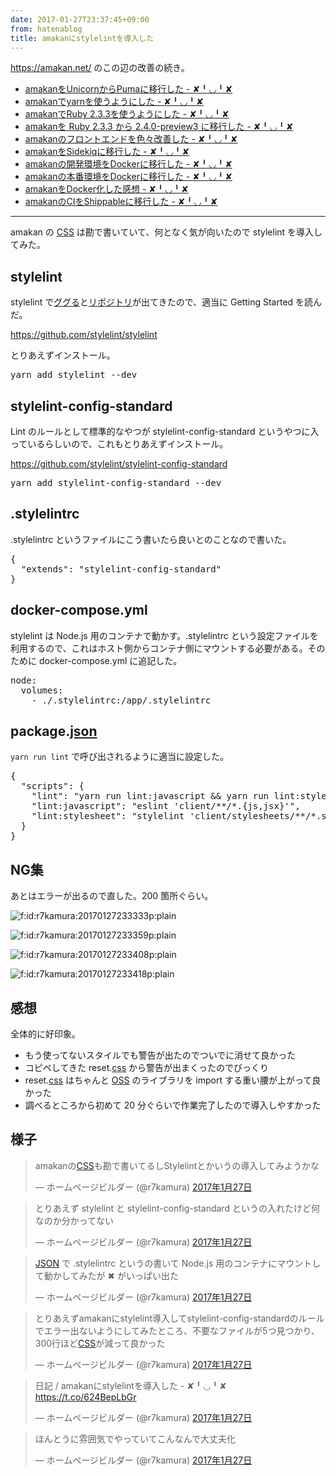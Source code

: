 ```yaml
---
date: 2017-01-27T23:37:45+09:00
from: hatenablog
title: amakanにstylelintを導入した
---
```


<p><a href="https://amakan.net/">https://amakan.net/</a> のこの辺の改善の続き。</p>

<ul>
<li><a href="http://r7kamura.hatenablog.com/entry/2016/12/08/001413">amakanをUnicornからPumaに移行した - ✘╹◡╹✘</a></li>
<li><a href="http://r7kamura.hatenablog.com/entry/2016/12/08/061203">amakanでyarnを使うようにした - ✘╹◡╹✘</a></li>
<li><a href="http://r7kamura.hatenablog.com/entry/2016/12/09/201115">amakanでRuby 2.3.3を使うようにした - ✘╹◡╹✘</a></li>
<li><a href="http://r7kamura.hatenablog.com/entry/2016/12/10/221600">amakanを Ruby 2.3.3 から 2.4.0-preview3 に移行した - ✘╹◡╹✘</a></li>
<li><a href="http://r7kamura.hatenablog.com/entry/2016/12/13/074119">amakanのフロントエンドを色々改善した - ✘╹◡╹✘</a></li>
<li><a href="http://r7kamura.hatenablog.com/entry/2016/12/18/212642">amakanをSidekiqに移行した - ✘╹◡╹✘</a></li>
<li><a href="http://r7kamura.hatenablog.com/entry/2016/12/21/010420">amakanの開発環境をDockerに移行した - ✘╹◡╹✘</a></li>
<li><a href="http://r7kamura.hatenablog.com/entry/2016/12/26/041931">amakanの本番環境をDockerに移行した - ✘╹◡╹✘</a></li>
<li><a href="http://r7kamura.hatenablog.com/entry/2017/01/02/223425">amakanをDocker化した感想 - ✘╹◡╹✘</a></li>
<li><a href="http://r7kamura.hatenablog.com/entry/2017/01/14/143025">amakanのCIをShippableに移行した - ✘╹◡╹✘</a></li>
</ul>


<hr />

<p>amakan の <a class="keyword" href="http://d.hatena.ne.jp/keyword/CSS">CSS</a> は勘で書いていて、何となく気が向いたので stylelint を導入してみた。</p>

<h2>stylelint</h2>

<p>stylelint で<a class="keyword" href="http://d.hatena.ne.jp/keyword/%A5%B0%A5%B0%A4%EB">ググる</a>と<a class="keyword" href="http://d.hatena.ne.jp/keyword/%A5%EA%A5%DD%A5%B8%A5%C8%A5%EA">リポジトリ</a>が出てきたので、適当に Getting Started を読んだ。</p>

<p><a href="https://github.com/stylelint/stylelint">https://github.com/stylelint/stylelint</a></p>

<p>とりあえずインストール。</p>

<pre class="code" data-lang="" data-unlink>yarn add stylelint --dev</pre>


<h2>stylelint-config-standard</h2>

<p>Lint のルールとして標準的なやつが stylelint-config-standard というやつに入っているらしいので、これもとりあえずインストール。</p>

<p><a href="https://github.com/stylelint/stylelint-config-standard">https://github.com/stylelint/stylelint-config-standard</a></p>

<pre class="code" data-lang="" data-unlink>yarn add stylelint-config-standard --dev</pre>


<h2>.stylelintrc</h2>

<p>.stylelintrc というファイルにこう書いたら良いとのことなので書いた。</p>

<pre class="code lang-json" data-lang="json" data-unlink><span class="synSpecial">{</span>
  &quot;<span class="synStatement">extends</span>&quot;: &quot;<span class="synConstant">stylelint-config-standard</span>&quot;
<span class="synSpecial">}</span>
</pre>


<h2>docker-compose.yml</h2>

<p>stylelint は Node.js 用のコンテナで動かす。.stylelintrc という設定ファイルを利用するので、これはホスト側からコンテナ側にマウントする必要がある。そのために docker-compose.yml に追記した。</p>

<pre class="code lang-yaml" data-lang="yaml" data-unlink><span class="synIdentifier">node</span><span class="synSpecial">:</span>
  <span class="synIdentifier">volumes</span><span class="synSpecial">:</span>
    <span class="synStatement">- </span>./.stylelintrc:/app/.stylelintrc
</pre>


<h2>package.<a class="keyword" href="http://d.hatena.ne.jp/keyword/json">json</a></h2>

<p><code>yarn run lint</code> で呼び出されるように適当に設定した。</p>

<pre class="code lang-json" data-lang="json" data-unlink><span class="synSpecial">{</span>
  &quot;<span class="synStatement">scripts</span>&quot;: <span class="synSpecial">{</span>
    &quot;<span class="synStatement">lint</span>&quot;: &quot;<span class="synConstant">yarn run lint:javascript &amp;&amp; yarn run lint:stylesheet</span>&quot;,
    &quot;<span class="synStatement">lint:javascript</span>&quot;: &quot;<span class="synConstant">eslint 'client/**/*.{js,jsx}'</span>&quot;,
    &quot;<span class="synStatement">lint:stylesheet</span>&quot;: &quot;<span class="synConstant">stylelint 'client/stylesheets/**/*.scss'</span>&quot;<span class="synError">,</span>
<span class="synError">  }</span>
<span class="synSpecial">}</span>
</pre>


<h2>NG集</h2>

<p>あとはエラーが出るので直した。200 箇所ぐらい。</p>

<p><span itemscope itemtype="http://schema.org/Photograph"><img src="https://cdn-ak.f.st-hatena.com/images/fotolife/r/r7kamura/20170127/20170127233333.png" alt="f:id:r7kamura:20170127233333p:plain" title="f:id:r7kamura:20170127233333p:plain" class="hatena-fotolife" itemprop="image"></span></p>

<p><span itemscope itemtype="http://schema.org/Photograph"><img src="https://cdn-ak.f.st-hatena.com/images/fotolife/r/r7kamura/20170127/20170127233359.png" alt="f:id:r7kamura:20170127233359p:plain" title="f:id:r7kamura:20170127233359p:plain" class="hatena-fotolife" itemprop="image"></span></p>

<p><span itemscope itemtype="http://schema.org/Photograph"><img src="https://cdn-ak.f.st-hatena.com/images/fotolife/r/r7kamura/20170127/20170127233408.png" alt="f:id:r7kamura:20170127233408p:plain" title="f:id:r7kamura:20170127233408p:plain" class="hatena-fotolife" itemprop="image"></span></p>

<p><span itemscope itemtype="http://schema.org/Photograph"><img src="https://cdn-ak.f.st-hatena.com/images/fotolife/r/r7kamura/20170127/20170127233418.png" alt="f:id:r7kamura:20170127233418p:plain" title="f:id:r7kamura:20170127233418p:plain" class="hatena-fotolife" itemprop="image"></span></p>

<h2>感想</h2>

<p>全体的に好印象。</p>

<ul>
<li>もう使ってないスタイルでも警告が出たのでついでに消せて良かった</li>
<li>コピペしてきた reset.<a class="keyword" href="http://d.hatena.ne.jp/keyword/css">css</a> から警告が出まくったのでびっくり</li>
<li>reset.<a class="keyword" href="http://d.hatena.ne.jp/keyword/css">css</a> はちゃんと <a class="keyword" href="http://d.hatena.ne.jp/keyword/OSS">OSS</a> のライブラリを import する重い腰が上がって良かった</li>
<li>調べるところから初めて 20 分ぐらいで作業完了したので導入しやすかった</li>
</ul>


<h2>様子</h2>

<p><blockquote class="twitter-tweet" data-lang="ja"><p lang="ja" dir="ltr">amakanの<a class="keyword" href="http://d.hatena.ne.jp/keyword/CSS">CSS</a>も勘で書いてるしStylelintとかいうの導入してみようかな</p>&mdash; ホームページビルダー (@r7kamura) <a href="https://twitter.com/r7kamura/status/824979547690934272">2017年1月27日</a></blockquote><script async src="//platform.twitter.com/widgets.js" charset="utf-8"></script></p>

<p><blockquote class="twitter-tweet" data-lang="ja"><p lang="ja" dir="ltr">とりあえず stylelint と stylelint-config-standard というの入れたけど何なのか分かってない</p>&mdash; ホームページビルダー (@r7kamura) <a href="https://twitter.com/r7kamura/status/824979734291378177">2017年1月27日</a></blockquote><script async src="//platform.twitter.com/widgets.js" charset="utf-8"></script></p>

<p><blockquote class="twitter-tweet" data-lang="ja"><p lang="ja" dir="ltr"><a class="keyword" href="http://d.hatena.ne.jp/keyword/JSON">JSON</a> で .stylelintrc というの書いて Node.js 用のコンテナにマウントして動かしてみたが ✖ がいっぱい出た</p>&mdash; ホームページビルダー (@r7kamura) <a href="https://twitter.com/r7kamura/status/824980079264436225">2017年1月27日</a></blockquote><script async src="//platform.twitter.com/widgets.js" charset="utf-8"></script></p>

<p><blockquote class="twitter-tweet" data-lang="ja"><p lang="ja" dir="ltr">とりあえずamakanにstylelint導入してstylelint-config-standardのルールでエラー出ないようにしてみたところ、不要なファイルが5つ見つかり、300行ほど<a class="keyword" href="http://d.hatena.ne.jp/keyword/CSS">CSS</a>が減って良かった</p>&mdash; ホームページビルダー (@r7kamura) <a href="https://twitter.com/r7kamura/status/824985768409993218">2017年1月27日</a></blockquote><script async src="//platform.twitter.com/widgets.js" charset="utf-8"></script></p>

<p><blockquote class="twitter-tweet" data-lang="ja"><p lang="ja" dir="ltr">日記 / amakanにstylelintを導入した - ✘╹◡╹✘ <a href="https://t.co/624BepLbGr">https://t.co/624BepLbGr</a></p>&mdash; ホームページビルダー (@r7kamura) <a href="https://twitter.com/r7kamura/status/824990400116977665">2017年1月27日</a></blockquote><script async src="//platform.twitter.com/widgets.js" charset="utf-8"></script></p>

<p><blockquote class="twitter-tweet" data-lang="ja"><p lang="ja" dir="ltr">ほんとうに雰囲気でやっていてこんなんで大丈夫化</p>&mdash; ホームページビルダー (@r7kamura) <a href="https://twitter.com/r7kamura/status/824990865189789696">2017年1月27日</a></blockquote><script async src="//platform.twitter.com/widgets.js" charset="utf-8"></script></p>

